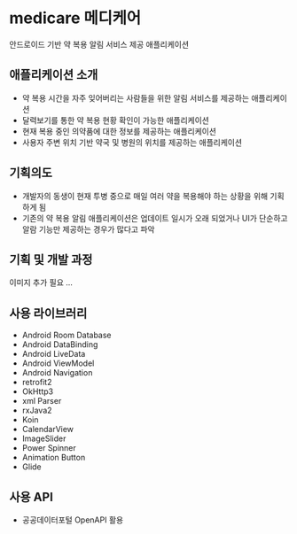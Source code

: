 # medicare 메디케어
안드로이드  기반 약 복용 알림 서비스 제공 애플리케이션

## 애플리케이션 소개
- 약 복용 시간을 자주 잊어버리는 사람들을 위한 알림 서비스를 제공하는 애플리케이션
- 달력보기를 통한 약 복용 현황 확인이 가능한 애플리케이션
- 현재 복용 중인 의약품에 대한 정보를 제공하는 애플리케이션
- 사용자 주변 위치 기반 약국 및 병원의 위치를 제공하는 애플리케이션

## 기획의도
- 개발자의 동생이 현재 투병 중으로 매일 여러 약을 복용해야 하는 상황을 위해 기획하게 됨
- 기존의 약 복용 알림 애플리케이션은 업데이트 일시가 오래 되었거나 UI가 단순하고 알람 기능만 제공하는 경우가 많다고 파악

## 기획 및 개발 과정
이미지 추가 필요 ...


## 사용 라이브러리
 - Android Room Database
 - Android DataBinding
 - Android LiveData
 - Android ViewModel
 - Android Navigation
 - retrofit2
 - OkHttp3
 - xml Parser 
 - rxJava2
 - Koin
 - CalendarView
 - ImageSlider
 - Power Spinner
 - Animation Button
 - Glide

## 사용 API
- 공공데이터포털 OpenAPI 활용
